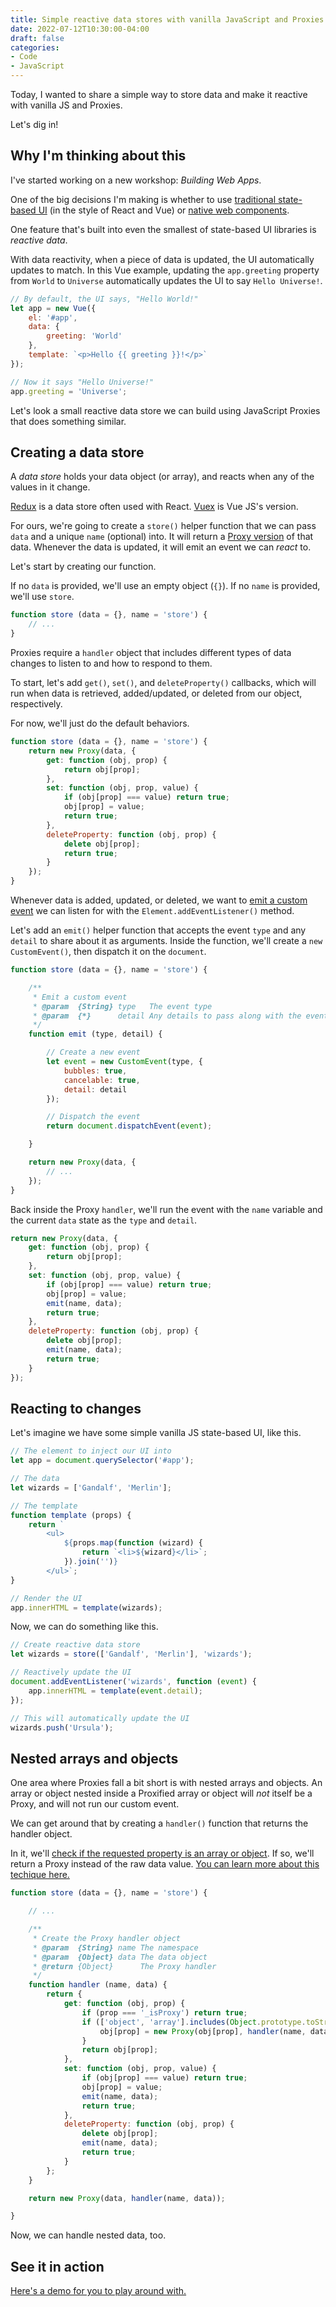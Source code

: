 ```yaml
---
title: Simple reactive data stores with vanilla JavaScript and Proxies
date: 2022-07-12T10:30:00-04:00
draft: false
categories:
- Code
- JavaScript
---
```


Today, I wanted to share a simple way to store data and make it reactive with vanilla JS and Proxies. 

Let's dig in!

## Why I'm thinking about this

I've started working on a new workshop: _Building Web Apps_.

One of the big decisions I'm making is whether to use [traditional state-based UI](/state-based-ui-with-vanilla-js/) (in the style of React and Vue) or [native web components](/how-to-create-a-web-component-with-vanilla-js/).

One feature that's built into even the smallest of state-based UI libraries is _reactive data_. 

With data reactivity, when a piece of data is updated, the UI automatically updates to match. In this Vue example, updating the `app.greeting` property from `World` to `Universe` automatically updates the UI to say `Hello Universe!`.

```js
// By default, the UI says, "Hello World!"
let app = new Vue({
	el: '#app',
	data: {
		greeting: 'World'
	},
	template: `<p>Hello {{ greeting }}!</p>`
});

// Now it says "Hello Universe!"
app.greeting = 'Universe';
```

Let's look a small reactive data store we can build using JavaScript Proxies that does something similar.

## Creating a data store

A _data store_ holds your data object (or array), and reacts when any of the values in it change.

[Redux](https://redux.js.org/) is a data store often used with React. [Vuex](https://vuex.vuejs.org/) is Vue JS's version.

For ours, we're going to create a `store()` helper function that we can pass `data` and a unique `name` (optional) into. It will return a [Proxy version](/how-vanilla-js-proxies-work/) of that data. Whenever the data is updated, it will emit an event we can _react_ to.

Let's start by creating our function.

If no `data` is provided, we'll use an empty object (`{}`). If no `name` is provided, we'll use `store`.

```js
function store (data = {}, name = 'store') {
	// ...
}
```

Proxies require a `handler` object that includes different types of data changes to listen to and how to respond to them.

To start, let's add `get()`, `set()`, and `deleteProperty()` callbacks, which will run when data is retrieved, added/updated, or deleted from our object, respectively.

For now, we'll just do the default behaviors.

```js
function store (data = {}, name = 'store') {
	return new Proxy(data, {
		get: function (obj, prop) {
			return obj[prop];
		},
		set: function (obj, prop, value) {
			if (obj[prop] === value) return true;
			obj[prop] = value;
			return true;
		},
		deleteProperty: function (obj, prop) {
			delete obj[prop];
			return true;
		}
	});
}
```

Whenever data is added, updated, or deleted, we want to [emit a custom event](/custom-events-in-vanilla-js/) we can listen for with the `Element.addEventListener()` method.

Let's add an `emit()` helper function that accepts the event `type` and any `detail` to share about it as arguments. Inside the function, we'll create a `new CustomEvent()`, then dispatch it on the `document`.

```js
function store (data = {}, name = 'store') {

	/**
	 * Emit a custom event
	 * @param  {String} type   The event type
	 * @param  {*}      detail Any details to pass along with the event
	 */
	function emit (type, detail) {

		// Create a new event
		let event = new CustomEvent(type, {
			bubbles: true,
			cancelable: true,
			detail: detail
		});

		// Dispatch the event
		return document.dispatchEvent(event);

	}

	return new Proxy(data, {
		// ...
	});
}
```

Back inside the Proxy `handler`, we'll run the event with the `name` variable and the current `data` state as the `type` and `detail`.

```js
return new Proxy(data, {
	get: function (obj, prop) {
		return obj[prop];
	},
	set: function (obj, prop, value) {
		if (obj[prop] === value) return true;
		obj[prop] = value;
		emit(name, data);
		return true;
	},
	deleteProperty: function (obj, prop) {
		delete obj[prop];
		emit(name, data);
		return true;
	}
});
```

## Reacting to changes

Let's imagine we have some simple vanilla JS state-based UI, like this.

```js
// The element to inject our UI into
let app = document.querySelector('#app');

// The data
let wizards = ['Gandalf', 'Merlin'];

// The template
function template (props) {
	return `
		<ul>
			${props.map(function (wizard) {
				return `<li>${wizard}</li>`;
			}).join('')}
		</ul>`;
}

// Render the UI
app.innerHTML = template(wizards);
```

Now, we can do something like this.

```js
// Create reactive data store
let wizards = store(['Gandalf', 'Merlin'], 'wizards');

// Reactively update the UI
document.addEventListener('wizards', function (event) {
	app.innerHTML = template(event.detail);
});

// This will automatically update the UI
wizards.push('Ursula');
```

## Nested arrays and objects

One area where Proxies fall a bit short is with nested arrays and objects. An array or object nested inside a Proxified array or object will _not_ itself be a Proxy, and will not run our custom event.

We can get around that by creating a `handler()` function that returns the handler object.

In it, we'll [check if the requested property is an array or object](/true-type-checking-with-vanilla-js/). If so, we'll return a Proxy instead of the raw data value. [You can learn more about this techique here.](/how-to-detect-changes-to-nested-arrays-and-objects-inside-a-proxy/)

```js
function store (data = {}, name = 'store') {

	// ...

	/**
	 * Create the Proxy handler object
	 * @param  {String} name The namespace
	 * @param  {Object} data The data object
	 * @return {Object}      The Proxy handler
	 */
	function handler (name, data) {
		return {
			get: function (obj, prop) {
				if (prop === '_isProxy') return true;
				if (['object', 'array'].includes(Object.prototype.toString.call(obj[prop]).slice(8, -1).toLowerCase()) && !obj[prop]._isProxy) {
					obj[prop] = new Proxy(obj[prop], handler(name, data));
				}
				return obj[prop];
			},
			set: function (obj, prop, value) {
				if (obj[prop] === value) return true;
				obj[prop] = value;
				emit(name, data);
				return true;
			},
			deleteProperty: function (obj, prop) {
				delete obj[prop];
				emit(name, data);
				return true;
			}
		};
	}

	return new Proxy(data, handler(name, data));

}
```

Now, we can handle nested data, too.

## See it in action

[Here's a demo for you to play around with.](https://codepen.io/cferdinandi/pen/BarLQya?editors=1010)